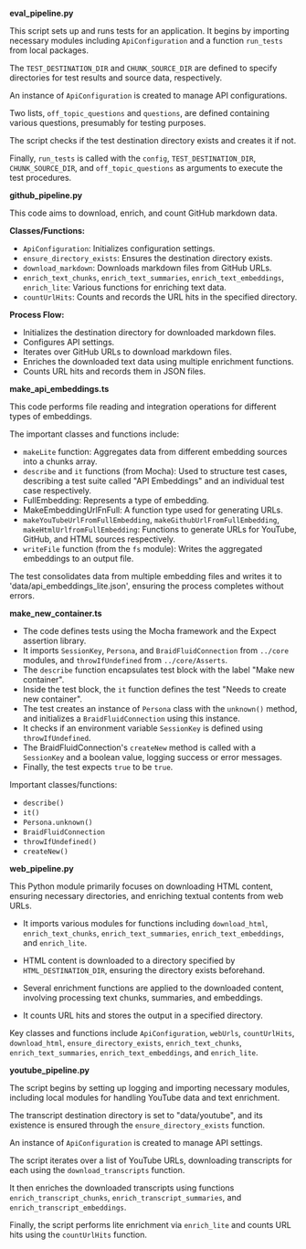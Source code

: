**eval_pipeline.py**

This script sets up and runs tests for an application. It begins by importing necessary modules including `ApiConfiguration` and a function `run_tests` from local packages.

The `TEST_DESTINATION_DIR` and `CHUNK_SOURCE_DIR` are defined to specify directories for test results and source data, respectively.

An instance of `ApiConfiguration` is created to manage API configurations.

Two lists, `off_topic_questions` and `questions`, are defined containing various questions, presumably for testing purposes.

The script checks if the test destination directory exists and creates it if not.

Finally, `run_tests` is called with the `config`, `TEST_DESTINATION_DIR`, `CHUNK_SOURCE_DIR`, and `off_topic_questions` as arguments to execute the test procedures.

**github_pipeline.py**

This code aims to download, enrich, and count GitHub markdown data.

**Classes/Functions:**
- `ApiConfiguration`: Initializes configuration settings.
- `ensure_directory_exists`: Ensures the destination directory exists.
- `download_markdown`: Downloads markdown files from GitHub URLs.
- `enrich_text_chunks`, `enrich_text_summaries`, `enrich_text_embeddings`, `enrich_lite`: Various functions for enriching text data.
- `countUrlHits`: Counts and records the URL hits in the specified directory.

**Process Flow:**
- Initializes the destination directory for downloaded markdown files.
- Configures API settings.
- Iterates over GitHub URLs to download markdown files.
- Enriches the downloaded text data using multiple enrichment functions.
- Counts URL hits and records them in JSON files.

**make_api_embeddings.ts**

This code performs file reading and integration operations for different types of embeddings.

The important classes and functions include:
- `makeLite` function: Aggregates data from different embedding sources into a chunks array.
- `describe` and `it` functions (from Mocha): Used to structure test cases, describing a test suite called "API Embeddings" and an individual test case respectively.
- FullEmbedding: Represents a type of embedding.
- MakeEmbeddingUrlFnFull: A function type used for generating URLs.
- `makeYouTubeUrlFromFullEmbedding`, `makeGithubUrlFromFullEmbedding`, `makeHtmlUrlfromFullEmbedding`: Functions to generate URLs for YouTube, GitHub, and HTML sources respectively.
- `writeFile` function (from the `fs` module): Writes the aggregated embeddings to an output file.

The test consolidates data from multiple embedding files and writes it to 'data/api_embeddings_lite.json', ensuring the process completes without errors.

**make_new_container.ts**

- The code defines tests using the Mocha framework and the Expect assertion library.
- It imports `SessionKey`, `Persona`, and `BraidFluidConnection` from `../core` modules, and `throwIfUndefined` from `../core/Asserts`.
- The `describe` function encapsulates test block with the label "Make new container".
- Inside the test block, the `it` function defines the test "Needs to create new container".
- The test creates an instance of `Persona` class with the `unknown()` method, and initializes a `BraidFluidConnection` using this instance.
- It checks if an environment variable `SessionKey` is defined using `throwIfUndefined`.
- The BraidFluidConnection's `createNew` method is called with a `SessionKey` and a boolean value, logging success or error messages.
- Finally, the test expects `true` to be `true`.

Important classes/functions:
- `describe()`
- `it()`
- `Persona.unknown()`
- `BraidFluidConnection`
- `throwIfUndefined()`
- `createNew()`

**web_pipeline.py**

This Python module primarily focuses on downloading HTML content, ensuring necessary directories, and enriching textual contents from web URLs.

- It imports various modules for functions including `download_html`, `enrich_text_chunks`, `enrich_text_summaries`, `enrich_text_embeddings`, and `enrich_lite`.

- HTML content is downloaded to a directory specified by `HTML_DESTINATION_DIR`, ensuring the directory exists beforehand.

- Several enrichment functions are applied to the downloaded content, involving processing text chunks, summaries, and embeddings.

- It counts URL hits and stores the output in a specified directory.

Key classes and functions include `ApiConfiguration`, `webUrls`, `countUrlHits`, `download_html`, `ensure_directory_exists`, `enrich_text_chunks`, `enrich_text_summaries`, `enrich_text_embeddings`, and `enrich_lite`.

**youtube_pipeline.py**

The script begins by setting up logging and importing necessary modules, including local modules for handling YouTube data and text enrichment.

The transcript destination directory is set to "data/youtube", and its existence is ensured through the `ensure_directory_exists` function.

An instance of `ApiConfiguration` is created to manage API settings.

The script iterates over a list of YouTube URLs, downloading transcripts for each using the `download_transcripts` function.

It then enriches the downloaded transcripts using functions `enrich_transcript_chunks`, `enrich_transcript_summaries`, and `enrich_transcript_embeddings`.

Finally, the script performs lite enrichment via `enrich_lite` and counts URL hits using the `countUrlHits` function.


